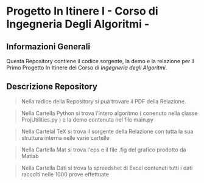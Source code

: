 # Progetto In Itinere I - Corso di Ingegneria Degli Algoritmi -

## Informazioni Generali
Questa Repository contiene il codice sorgente, la demo e la relazione per il Primo Progetto In Itinere del Corso di *Ingegneria degli Algoritmi*.

## Descrizione Repository
> Nella radice della Repository si puà trovare il PDF della Relazione.

> Nella Cartella Python si trova l'intero algoritmo ( conenuto nella classe ProjUtilities.py ) e la demo contenuta nel file main.py

> Nella Cartelal TeX si trova il sorgente della Relazione con tutta la sua struttura interna nelle varie cartelle

> Nella Cartella Mat si trova l'eps e il file .fig del grafico prodotto da Matlab

> Nella Cartella Dati si trova la spreedshet di Excel conteneti tutti i dati raccolti nelle 1000 prove effettuate


